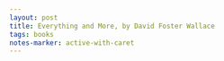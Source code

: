 ```yaml
---
layout: post
title: Everything and More, by David Foster Wallace
tags: books
notes-marker: active-with-caret
---
```

